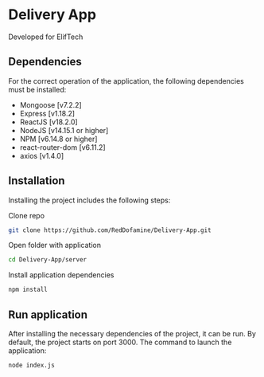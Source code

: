 # Delivery App

Developed for ElifTech

## Dependencies

For the correct operation of the application, the following dependencies must be installed:

- Mongoose [v7.2.2]
- Express [v1.18.2]
- ReactJS [v18.2.0]
- NodeJS [v14.15.1 or higher]
- NPM [v6.14.8 or higher]
- react-router-dom [v6.11.2]
- axios [v1.4.0]

## Installation

Installing the project includes the following steps:

Clone repo
```sh
git clone https://github.com/RedDofamine/Delivery-App.git
```
Open folder with application
```sh
cd Delivery-App/server
```
Install application dependencies
```sh
npm install
```

## Run application

After installing the necessary dependencies of the project, it can be run. By default, the project starts on port 3000.
The command to launch the application:

```sh
node index.js
```
